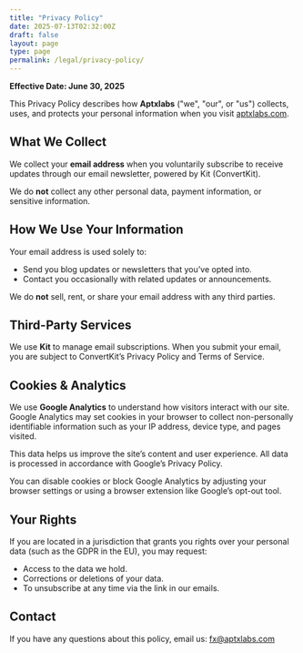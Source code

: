 ```yaml
---
title: "Privacy Policy"
date: 2025-07-13T02:32:00Z
draft: false
layout: page
type: page
permalink: /legal/privacy-policy/
---
```


**Effective Date: June 30, 2025**

This Privacy Policy describes how **Aptxlabs** ("we", "our", or "us") collects, uses, and protects your personal information when you visit <a href="https://aptxlabs.com" target="_blank" rel="noopener">aptxlabs.com</a>.

## What We Collect

We collect your **email address** when you voluntarily subscribe to receive updates through our email newsletter, powered by Kit (ConvertKit).

We do **not** collect any other personal data, payment information, or sensitive information.

## How We Use Your Information

Your email address is used solely to:
- Send you blog updates or newsletters that you’ve opted into.
- Contact you occasionally with related updates or announcements.

We do **not** sell, rent, or share your email address with any third parties.

## Third-Party Services

We use **Kit** to manage email subscriptions. When you submit your email, you are subject to ConvertKit’s Privacy Policy and Terms of Service.

## Cookies & Analytics

We use **Google Analytics** to understand how visitors interact with our site. Google Analytics may set cookies in your browser to collect non-personally identifiable information such as your IP address, device type, and pages visited.

This data helps us improve the site’s content and user experience. All data is processed in accordance with Google’s Privacy Policy.

You can disable cookies or block Google Analytics by adjusting your browser settings or using a browser extension like Google’s opt-out tool.


## Your Rights

If you are located in a jurisdiction that grants you rights over your personal data (such as the GDPR in the EU), you may request:
- Access to the data we hold.
- Corrections or deletions of your data.
- To unsubscribe at any time via the link in our emails.

## Contact

If you have any questions about this policy, email us: [fx@aptxlabs.com](mailto:fx@aptxlabs.com)
